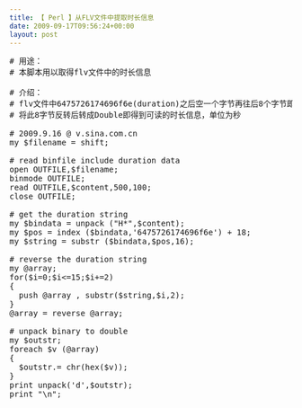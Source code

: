 ```yaml
---
title: 【 Perl 】从FLV文件中提取时长信息
date: 2009-09-17T09:56:24+00:00
layout: post
---
```

<pre class="brush: perl"># 用途：
# 本脚本用以取得flv文件中的时长信息

# 介绍：
# flv文件中6475726174696f6e(duration)之后空一个字节再往后8个字节即为时长信息
# 将此8字节反转后转成Double即得到可读的时长信息，单位为秒

# 2009.9.16 @ v.sina.com.cn
my $filename = shift;

# read binfile include duration data
open OUTFILE,$filename;
binmode OUTFILE;
read OUTFILE,$content,500,100;
close OUTFILE;

# get the duration string
my $bindata = unpack ("H*",$content);
my $pos = index ($bindata,'6475726174696f6e') + 18;
my $string = substr ($bindata,$pos,16);

# reverse the duration string
my @array;
for($i=0;$i&lt;=15;$i+=2)
{
  push @array , substr($string,$i,2);
}
@array = reverse @array;

# unpack binary to double
my $outstr;
foreach $v (@array)
{
  $outstr.= chr(hex($v));
}
print unpack('d',$outstr);
print "\n";
</pre>
